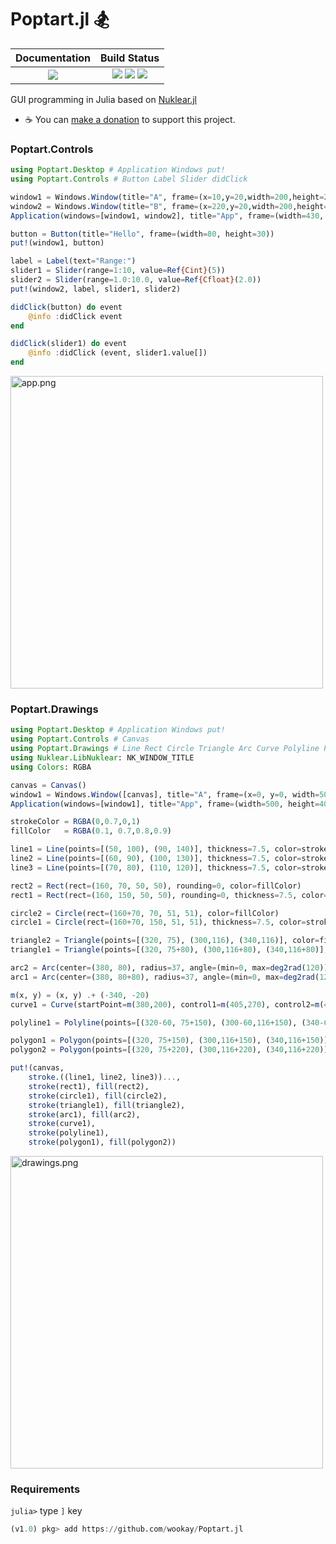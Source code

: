 # Poptart.jl 🏂

|  **Documentation**                        |  **Build Status**                                                                                  |
|:-----------------------------------------:|:--------------------------------------------------------------------------------------------------:|
|  [![][docs-latest-img]][docs-latest-url]  |  [![][travis-img]][travis-url]  [![][appveyor-img]][appveyor-url]  [![][codecov-img]][codecov-url] |


GUI programming in Julia based on [Nuklear.jl](https://github.com/Gnimuc/Nuklear.jl)

 * ☕️   You can [make a donation](https://wookay.github.io/donate/) to support this project.


### Poptart.Controls

```julia
using Poptart.Desktop # Application Windows put!
using Poptart.Controls # Button Label Slider didClick

window1 = Windows.Window(title="A", frame=(x=10,y=20,width=200,height=200))
window2 = Windows.Window(title="B", frame=(x=220,y=20,width=200,height=200))
Application(windows=[window1, window2], title="App", frame=(width=430, height=300))

button = Button(title="Hello", frame=(width=80, height=30))
put!(window1, button)

label = Label(text="Range:")
slider1 = Slider(range=1:10, value=Ref{Cint}(5))
slider2 = Slider(range=1.0:10.0, value=Ref{Cfloat}(2.0))
put!(window2, label, slider1, slider2)

didClick(button) do event
    @info :didClick event
end

didClick(slider1) do event
    @info :didClick (event, slider1.value[])
end
```

<img src="https://wookay.github.io/docs/Poptart.jl/assets/poptart/app.png" width="500" alt="app.png" />


### Poptart.Drawings

```julia
using Poptart.Desktop # Application Windows put!
using Poptart.Controls # Canvas
using Poptart.Drawings # Line Rect Circle Triangle Arc Curve Polyline Polygon stroke fill
using Nuklear.LibNuklear: NK_WINDOW_TITLE
using Colors: RGBA

canvas = Canvas()
window1 = Windows.Window([canvas], title="A", frame=(x=0, y=0, width=500, height=400), flags=NK_WINDOW_TITLE)
Application(windows=[window1], title="App", frame=(width=500, height=400))

strokeColor = RGBA(0,0.7,0,1)
fillColor   = RGBA(0.1, 0.7,0.8,0.9)

line1 = Line(points=[(50, 100), (90, 140)], thickness=7.5, color=strokeColor)
line2 = Line(points=[(60, 90), (100, 130)], thickness=7.5, color=strokeColor)
line3 = Line(points=[(70, 80), (110, 120)], thickness=7.5, color=strokeColor)

rect2 = Rect(rect=(160, 70, 50, 50), rounding=0, color=fillColor)
rect1 = Rect(rect=(160, 150, 50, 50), rounding=0, thickness=7.5, color=strokeColor)

circle2 = Circle(rect=(160+70, 70, 51, 51), color=fillColor)
circle1 = Circle(rect=(160+70, 150, 51, 51), thickness=7.5, color=strokeColor)

triangle2 = Triangle(points=[(320, 75), (300,116), (340,116)], color=fillColor)
triangle1 = Triangle(points=[(320, 75+80), (300,116+80), (340,116+80)], thickness=7.5, color=strokeColor)

arc2 = Arc(center=(380, 80), radius=37, angle=(min=0, max=deg2rad(120)), color=fillColor)
arc1 = Arc(center=(380, 80+80), radius=37, angle=(min=0, max=deg2rad(120)), thickness=7.5, color=strokeColor)

m(x, y) = (x, y) .+ (-340, -20)
curve1 = Curve(startPoint=m(380,200), control1=m(405,270), control2=m(455,120), endPoint=m(480,200), thickness=7.5, color=strokeColor)

polyline1 = Polyline(points=[(320-60, 75+150), (300-60,116+150), (340-60,116+150)], thickness=7.5, color=strokeColor)

polygon1 = Polygon(points=[(320, 75+150), (300,116+150), (340,116+150)], thickness=7.5, color=strokeColor)
polygon2 = Polygon(points=[(320, 75+220), (300,116+220), (340,116+220)], color=fillColor)

put!(canvas,
    stroke.((line1, line2, line3))...,
    stroke(rect1), fill(rect2),
    stroke(circle1), fill(circle2),
    stroke(triangle1), fill(triangle2),
    stroke(arc1), fill(arc2),
    stroke(curve1),
    stroke(polyline1),
    stroke(polygon1), fill(polygon2))
```

<img src="https://wookay.github.io/docs/Poptart.jl/assets/poptart/drawings.png" width="500" alt="drawings.png" />


### Requirements

`julia>` type `]` key

```julia
(v1.0) pkg> add https://github.com/wookay/Poptart.jl
```


[docs-latest-img]: https://img.shields.io/badge/docs-latest-blue.svg
[docs-latest-url]: https://wookay.github.io/docs/Poptart.jl/

[travis-img]: https://api.travis-ci.org/wookay/Poptart.jl.svg?branch=master
[travis-url]: https://travis-ci.org/wookay/Poptart.jl

[appveyor-img]: https://ci.appveyor.com/api/projects/status/69br6a0jnr2dnr5b?svg=true
[appveyor-url]: https://ci.appveyor.com/project/wookay/poptart-jl

[codecov-img]: https://codecov.io/gh/wookay/Poptart.jl/branch/master/graph/badge.svg
[codecov-url]: https://codecov.io/gh/wookay/Poptart.jl/branch/master
